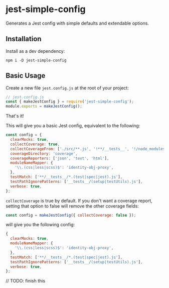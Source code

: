 # jest-simple-config

Generates a Jest config with simple defaults and extendable options.

## Installation

Install as a dev dependency:

```
npm i -D jest-simple-config
```

## Basic Usage

Create a new file `jest.config.js` at the root of your project:

```js
// jest.config.js
const { makeJestConfig } = require('jest-simple-config');
module.exports = makeJestConfig();
```

That's it!

This will give you a basic Jest config, equivalent to the following:

```js
const config = {
  clearMocks: true,
  collectCoverage: true,
  collectCoverageFrom: ['./src/**.js', '!**/__tests__', '!/node_modules'],
  coverageDirectory: 'coverage',
  coverageReporters: ['json', 'text', 'html'],
  moduleNameMapper: {
    '\\.(css|less|scss)$': 'identity-obj-proxy',
  },
  testMatch: ['**/__tests__/*.(test|spec|jest).js'],
  testPathIgnorePatterns: ['__tests__/(setup|testUtils).js'],
  verbose: true,
};
```

`collectCoverage` is true by default. If you don't want a coverage report, setting that option to false will remove the other coverage fields:

```js
const config = makeJestConfig({ collectCoverage: false });
```

will give you the following config:

```js
{
  clearMocks: true,
  moduleNameMapper: {
    '\\.(css|less|scss)$': 'identity-obj-proxy',
  },
  testMatch: ['**/__tests__/*.(test|spec|jest).js'],
  testPathIgnorePatterns: ['__tests__/(setup|testUtils).js'],
  verbose: true,
};
```

// TODO: finish this
